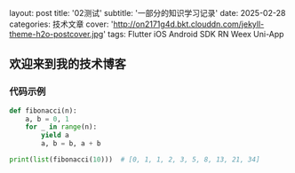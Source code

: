 layout: post
title: '02测试'
subtitle: '一部分的知识学习记录'
date: 2025-02-28
categories: 技术文章
cover: 'http://on2171g4d.bkt.clouddn.com/jekyll-theme-h2o-postcover.jpg'
tags:  Flutter iOS Android SDK RN Weex Uni-App 




## 欢迎来到我的技术博客

### 代码示例
```python
def fibonacci(n):
    a, b = 0, 1
    for _ in range(n):
        yield a
        a, b = b, a + b

print(list(fibonacci(10)))  # [0, 1, 1, 2, 3, 5, 8, 13, 21, 34]
```

